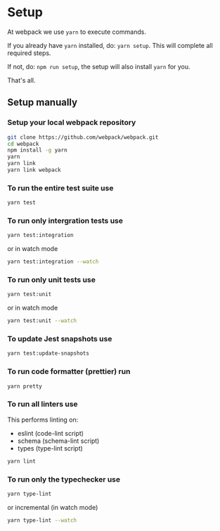 # Setup

At webpack we use `yarn` to execute commands.

If you already have `yarn` installed, do: `yarn setup`. This will complete all required steps.

If not, do: `npm run setup`, the setup will also install `yarn` for you.

That's all.

## Setup manually

### Setup your local webpack repository

```bash
git clone https://github.com/webpack/webpack.git
cd webpack
npm install -g yarn
yarn
yarn link
yarn link webpack
```

### To run the entire test suite use

```bash
yarn test
```

### To run only intergration tests use

```bash
yarn test:integration
```

or in watch mode

```bash
yarn test:integration --watch
```

### To run only unit tests use

```bash
yarn test:unit
```

or in watch mode

```bash
yarn test:unit --watch
```

### To update Jest snapshots use

```bash
yarn test:update-snapshots
```

### To run code formatter (prettier) run

```bash
yarn pretty
```

### To run all linters use

This performs linting on:

* eslint (code-lint script)
* schema (schema-lint script)
* types (type-lint script)

```bash
yarn lint
```

### To run only the typechecker use

```bash
yarn type-lint
```

or incremental (in watch mode)

```bash
yarn type-lint --watch
```
